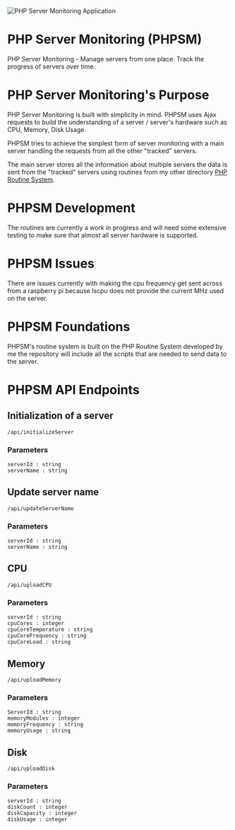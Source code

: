 ![PHP Server Monitoring Application](https://s3.eu-west-2.amazonaws.com/portfolio-resources/Github/PHP-Server-Monitoring.png)

# PHP Server Monitoring (PHPSM)
PHP Server Monitoring - Manage servers from one place. Track the progress of servers over time.

# PHP Server Monitoring's Purpose
PHP Server Monitoring is built with simplicity in mind. PHPSM uses Ajax requests to build the understanding of a server / server's hardware such as CPU, Memory, Disk Usage.

PHPSM tries to achieve the simplest form of server monitoring with a main server handling the requests from all the other "tracked" servers.

The main server stores all the information about multiple servers the data is sent from the "tracked" servers using routines from my other directory [PHP Routine System](https://github.com/AceXintense/PHP-Routine-System).

# PHPSM Development
The routines are currently a work in progress and will need some extensive testing to make sure that almost all server hardware is supported. 

# PHPSM Issues
There are issues currently with making the cpu frequency get sent across from a raspberry pi because lscpu does not provide the current MHz used on the server.

# PHPSM Foundations
PHPSM's routine system is built on the PHP Routine System developed by me the repository will include all the scripts that are needed to send data to the server.

# PHPSM API Endpoints
## Initialization of a server
	/api/initializeServer
### Parameters
	serverId : string
	serverName : string

## Update server name
	/api/updateServerName
### Parameters
	serverId : string
	serverName : string
## CPU
	/api/uploadCPU
### Parameters
	serverId : string
	cpuCores : integer
	cpuCoreTemperature : string
	cpuCoreFrequency : string
	cpuCoreLoad : string

## Memory
	/api/uploadMemory
### Parameters
	ServerId : string
	memoryModules : integer
	memoryFrequency : string
	memoryUsage : string

## Disk
	/api/uploadDisk
### Parameters
	serverId : string 
	diskCount : integer
	diskCapacity : integer
	diskUsage : integer